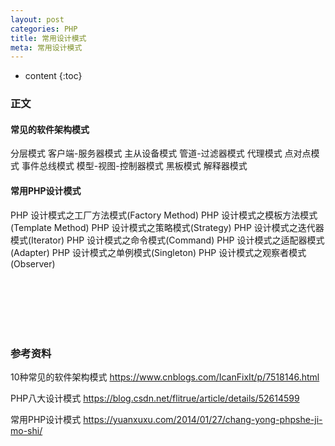 ```yaml
---
layout: post
categories: PHP
title: 常用设计模式
meta: 常用设计模式
---
```

* content
{:toc}

### 正文

#### 常见的软件架构模式

分层模式
客户端-服务器模式
主从设备模式
管道-过滤器模式
代理模式
点对点模式
事件总线模式
模型-视图-控制器模式
黑板模式
解释器模式

#### 常用PHP设计模式

PHP 设计模式之工厂方法模式(Factory Method)
PHP 设计模式之模板方法模式(Template Method)
PHP 设计模式之策略模式(Strategy)
PHP 设计模式之迭代器模式(Iterator)
PHP 设计模式之命令模式(Command)
PHP 设计模式之适配器模式(Adapter)
PHP 设计模式之单例模式(Singleton)
PHP 设计模式之观察者模式(Observer)


<br/><br/><br/><br/><br/>
### 参考资料

10种常见的软件架构模式 <https://www.cnblogs.com/IcanFixIt/p/7518146.html>

PHP八大设计模式 <https://blog.csdn.net/flitrue/article/details/52614599>

常用PHP设计模式 <https://yuanxuxu.com/2014/01/27/chang-yong-phpshe-ji-mo-shi/>
